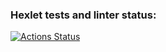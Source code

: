 ### Hexlet tests and linter status:
[![Actions Status](https://github.com/artbodrov/java-project-71/actions/workflows/hexlet-check.yml/badge.svg)](https://github.com/artbodrov/java-project-71/actions)